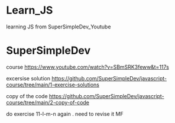 # Learn_JS
learning JS from SuperSimpleDev_Youtube


# SuperSimpleDev

  course
https://www.youtube.com/watch?v=SBmSRK3feww&t=117s


  excersise solution
https://github.com/SuperSimpleDev/javascript-course/tree/main/1-exercise-solutions


  copy of the code
https://github.com/SuperSimpleDev/javascript-course/tree/main/2-copy-of-code


do exercise 11-l-m-n again . need to revise it MF
